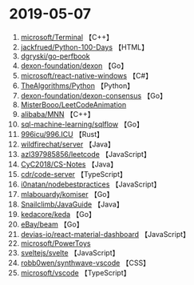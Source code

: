 # 2019-05-07

1. [microsoft/Terminal](https://github.com/microsoft/Terminal) 【C++】
2. [jackfrued/Python-100-Days](https://github.com/jackfrued/Python-100-Days) 【HTML】
3. [dgryski/go-perfbook](https://github.com/dgryski/go-perfbook) 
4. [dexon-foundation/dexon](https://github.com/dexon-foundation/dexon) 【Go】
5. [microsoft/react-native-windows](https://github.com/microsoft/react-native-windows) 【C#】
6. [TheAlgorithms/Python](https://github.com/TheAlgorithms/Python) 【Python】
7. [dexon-foundation/dexon-consensus](https://github.com/dexon-foundation/dexon-consensus) 【Go】
8. [MisterBooo/LeetCodeAnimation](https://github.com/MisterBooo/LeetCodeAnimation) 
9. [alibaba/MNN](https://github.com/alibaba/MNN) 【C++】
10. [sql-machine-learning/sqlflow](https://github.com/sql-machine-learning/sqlflow) 【Go】
11. [996icu/996.ICU](https://github.com/996icu/996.ICU) 【Rust】
12. [wildfirechat/server](https://github.com/wildfirechat/server) 【Java】
13. [azl397985856/leetcode](https://github.com/azl397985856/leetcode) 【JavaScript】
14. [CyC2018/CS-Notes](https://github.com/CyC2018/CS-Notes) 【Java】
15. [cdr/code-server](https://github.com/cdr/code-server) 【TypeScript】
16. [i0natan/nodebestpractices](https://github.com/i0natan/nodebestpractices) 【JavaScript】
17. [mlabouardy/komiser](https://github.com/mlabouardy/komiser) 【Go】
18. [Snailclimb/JavaGuide](https://github.com/Snailclimb/JavaGuide) 【Java】
19. [kedacore/keda](https://github.com/kedacore/keda) 【Go】
20. [eBay/beam](https://github.com/eBay/beam) 【Go】
21. [devias-io/react-material-dashboard](https://github.com/devias-io/react-material-dashboard) 【JavaScript】
22. [microsoft/PowerToys](https://github.com/microsoft/PowerToys) 
23. [sveltejs/svelte](https://github.com/sveltejs/svelte) 【JavaScript】
24. [robb0wen/synthwave-vscode](https://github.com/robb0wen/synthwave-vscode) 【CSS】
25. [microsoft/vscode](https://github.com/microsoft/vscode) 【TypeScript】
